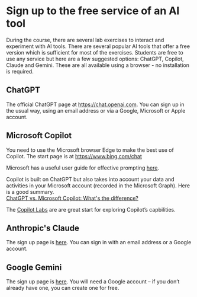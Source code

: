 # Sign up to the free service of an AI tool

During the course, there are several lab exercises to interact and experiment with AI tools.  There are several popular AI tools that offer a free version which is sufficient for most of the exercises.  Students are free to use any service but here are a few suggested options: ChatGPT, Copilot, Claude and Gemini.  These are all available using a browser - no installation is required.

## ChatGPT
The official ChatGPT page at https://chat.openai.com. You can sign up in the usual way, using an email address or via a Google, Microsoft or Apple account.

## Microsoft Copilot
You need to use the Microsoft browser Edge to make the best use of Copilot.  The start page is at https://www.bing.com/chat

Microsoft has a useful user guide for effective prompting [here](https://www.microsoft.com/en-us/bing/do-more-with-ai/ai-prompt-writing).

Copilot is built on ChatGPT but also takes into account your data and activities in your Microsoft account (recorded in the Microsoft Graph).  Here is a good summary.  
[ChatGPT vs. Microsoft Copilot: What's the difference?](
https://support.microsoft.com/en-us/topic/chatgpt-vs-microsoft-copilot-what-s-the-difference-8fdec864-72b1-46e1-afcb-8c12280d712f)

The [Copilot Labs](https://copilot.cloud.microsoft/en-GB/prompts?ocid=copilot_akams_copilotlab) are are great start for exploring Copilot’s capbilities.

## Anthropic's Claude

The sign up page is [here](https://claude.ai/chats).  You can sign in with an email address or a Google account.

## Google Gemini
The sign up page is [here](https://gemini.google.com/). You will need a Google account – if you don’t already have one, you can create one for free.


